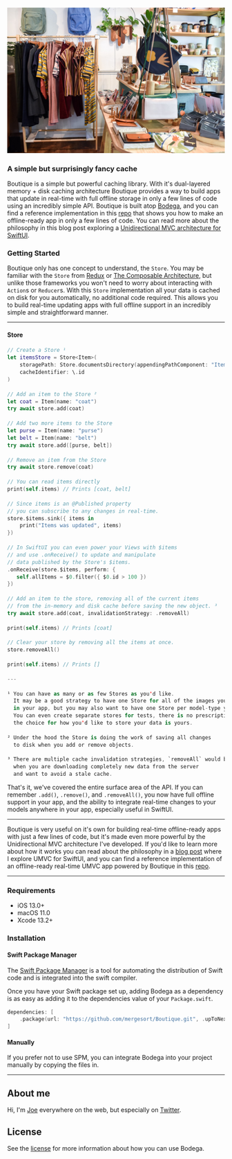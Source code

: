 ![Bodega Logo](Images/logo.jpg)

### A simple but surprisingly fancy cache

Boutique is a simple but powerful caching library. With it's dual-layered memory + disk caching architecture Boutique provides a way to build apps that update in real-time with full offline storage in only a few lines of code using an incredibly simple API. Boutique is built atop [Bodega](https://github.com/mergesort/Bodega), and you can find a reference implementation in this [repo](https://github.com/mergesort/UMVC) that shows you how to make an offline-ready app in only a few lines of code. You can read more about the philosophy in this blog post exploring a [Unidirectional MVC architecture for SwiftUI](https://fabisevi.ch/fix-this).

### Getting Started

Boutique only has one concept to understand, the `Store`. You may be familiar with the `Store` from [Redux](https://redux.js.org/) or [The Composable Architecture](https://github.com/pointfreeco/swift-composable-architecture), but unlike those frameworks you won't need to worry about interacting with `Action`s or `Reducer`s. With this `Store` implementation all your data is cached on disk for you automatically, no additional code required. This allows you to build real-time updating apps with full offline support in an incredibly simple and straightforward manner.

---

#### Store

```swift
// Create a Store ¹
let itemsStore = Store<Item>(
    storagePath: Store.documentsDirectory(appendingPathComponent: "Items"),
	cacheIdentifier: \.id
)

// Add an item to the Store ²
let coat = Item(name: "coat")
try await store.add(coat)

// Add two more items to the Store
let purse = Item(name: "purse")
let belt = Item(name: "belt")
try await store.add([purse, belt])

// Remove an item from the Store
try await store.remove(coat)

// You can read items directly
print(self.items) // Prints [coat, belt]

// Since items is an @Published property 
// you can subscribe to any changes in real-time.
store.$items.sink({ items in
	print("Items was updated", items)
})

// In SwiftUI you can even power your Views with $items
// and use .onReceive() to update and manipulate
// data published by the Store's $items.
.onReceive(store.$items, perform: {
   self.allItems = $0.filter({ $0.id > 100 })
})

// Add an item to the store, removing all of the current items 
// from the in-memory and disk cache before saving the new object. ³
try await store.add(coat, invalidationStrategy: .removeAll)

print(self.items) // Prints [coat]

// Clear your store by removing all the items at once.
store.removeAll()

print(self.items) // Prints []

---

¹ You can have as many or as few Stores as you'd like. 
  It may be a good strategy to have one Store for all of the images you download 
  in your app, but you may also want to have one Store per model-type you'd like to cache.
  You can even create separate stores for tests, there is no prescription, 
  the choice for how you'd like to store your data is yours.
  
² Under the hood the Store is doing the work of saving all changes
  to disk when you add or remove objects.

³ There are multiple cache invalidation strategies, `removeAll` would be useful
  when you are downloading completely new data from the server 
  and want to avoid a stale cache.
```

That's it, we've covered the entire surface area of the API. If you can remember `.add()`, `.remove()`, and `.removeAll()`, you now have full offline support in your app, and the ability to integrate real-time changes to your models anywhere in your app, especially useful in SwiftUI.

---

Boutique is very useful on it's own for building real-time offline-ready apps with just a few lines of code, but it's made even more powerful by the Unidirectional MVC architecture I've developed. If you'd like to learn more about how it works you can read about the philosophy in a [blog post](https://fabisevi.ch/fix-this) where I explore UMVC for SwiftUI, and you can find a reference implementation of an offline-ready real-time UMVC app powered by Boutique in this [repo](https://github.com/mergesort/UMVC).

---

### Requirements

- iOS 13.0+
- macOS 11.0
- Xcode 13.2+

### Installation

#### Swift Package Manager

The [Swift Package Manager](https://www.swift.org/package-manager) is a tool for automating the distribution of Swift code and is integrated into the swift compiler.

Once you have your Swift package set up, adding Bodega as a dependency is as easy as adding it to the dependencies value of your `Package.swift`.

```swift
dependencies: [
	.package(url: "https://github.com/mergesort/Boutique.git", .upToNextMajor(from: "1.0.0"))
]
```

#### Manually

If you prefer not to use SPM, you can integrate Bodega into your project manually by copying the files in.

---

## About me

Hi, I'm [Joe](http://fabisevi.ch) everywhere on the web, but especially on [Twitter](https://twitter.com/mergesort).

## License

See the [license](LICENSE) for more information about how you can use Bodega.

